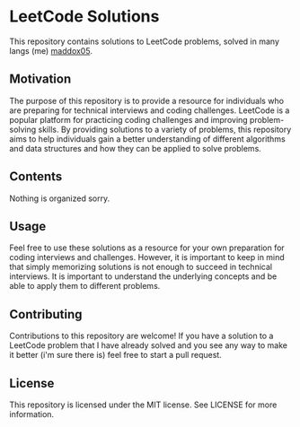 # LeetCode Solutions
This repository contains solutions to LeetCode problems, solved in many langs (me) [maddox05](https://github.com/maddox05).

## Motivation
The purpose of this repository is to provide a resource for individuals who are preparing for technical interviews and coding challenges. LeetCode is a popular platform for practicing coding challenges and improving problem-solving skills. By providing solutions to a variety of problems, this repository aims to help individuals gain a better understanding of different algorithms and data structures and how they can be applied to solve problems.

## Contents
Nothing is organized sorry.

## Usage
Feel free to use these solutions as a resource for your own preparation for coding interviews and challenges. However, it is important to keep in mind that simply memorizing solutions is not enough to succeed in technical interviews. It is important to understand the underlying concepts and be able to apply them to different problems.

## Contributing
Contributions to this repository are welcome! If you have a solution to a LeetCode problem that I have already solved and you see any way to make it better (i'm sure there is) feel free to start a pull request.

## License
This repository is licensed under the MIT license. See LICENSE for more information.
